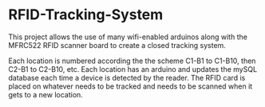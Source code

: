 # RFID-Tracking-System

This project allows the use of many wifi-enabled arduinos along with the MFRC522 RFID scanner board to create a closed tracking system.

Each location is numbered according the the scheme C1-B1 to C1-B10, then C2-B1 to C2-B10, etc. Each location has an arduino and updates the mySQL database each time a device is detected by the reader. The RFID card is placed on whatever needs to be tracked and needs to be scanned when it gets to a new location.
